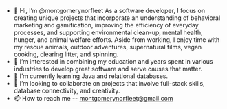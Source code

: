 - 👋 Hi, I’m @montgomerynorfleet As a software developer, I focus on creating unique projects that incorporate an understanding of behavioral marketing and gamification, improving the efficiency of everyday processes, and supporting environmental clean-up, mental health, hunger, and animal welfare efforts. Aside from working, I enjoy time with my rescue animals, outdoor adventures, supernatural films, vegan cooking, clearing litter, and spinning.  
- 👀 I’m interested in combining my education and years spent in various industries to develop great software and serve causes that matter. 
- 🌱 I’m currently learning Java and relational databases. 
- 💞️ I’m looking to collaborate on projects that involve full-stack skills, database connectivity, and creativity. 
- 📫 How to reach me -- montgomerynorfleet@gmail.com 


<!---
montgomerynorfleet/montgomerynorfleet is a ✨ special ✨ repository because its `README.md` (this file) appears on your GitHub profile.
You can click the Preview link to take a look at your changes.
--->
